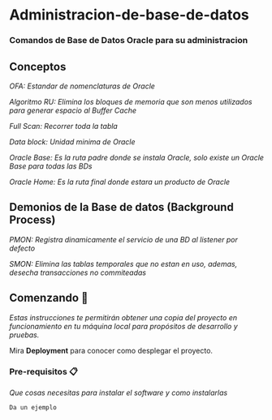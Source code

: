 # Administracion-de-base-de-datos

### Comandos de Base de Datos Oracle para su administracion



## Conceptos

_OFA: Estandar de nomenclaturas de Oracle_

_Algoritmo RU: Elimina los bloques de memoria que son menos utilizados para generar espacio al Buffer Cache_

_Full Scan: Recorrer toda la tabla_

_Data block: Unidad minima de Oracle_

_Oracle Base: Es la ruta padre donde se instala Oracle, solo existe un Oracle Base para todas las BDs_

_Oracle Home: Es la ruta final donde estara un producto de Oracle_


## Demonios de la Base de datos (Background Process)

_PMON: Registra dinamicamente el servicio de una BD al listener por defecto_

_SMON: Elimina las tablas temporales que no estan en uso, ademas, desecha transacciones no commiteadas_



## Comenzando 🚀

_Estas instrucciones te permitirán obtener una copia del proyecto en funcionamiento en tu máquina local para propósitos de desarrollo y pruebas._

Mira **Deployment** para conocer como desplegar el proyecto.


### Pre-requisitos 📋

_Que cosas necesitas para instalar el software y como instalarlas_

```
Da un ejemplo
```
